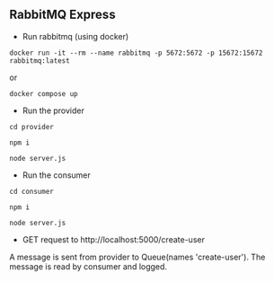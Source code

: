 ## RabbitMQ Express

- Run rabbitmq (using docker)
```
docker run -it --rm --name rabbitmq -p 5672:5672 -p 15672:15672 rabbitmq:latest
```
or
```
docker compose up
```
- Run the provider
```
cd provider
```
```
npm i
```
```
node server.js
```


- Run the consumer
```
cd consumer
```
```
npm i
```
```
node server.js
```

- GET request to http://localhost:5000/create-user


A message is sent from provider to Queue(names 'create-user').
The message is read by consumer and logged.